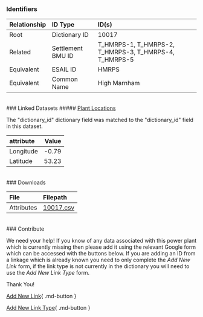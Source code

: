 ### Identifiers

| Relationship   | ID Type           | ID(s)                                                 |
|:---------------|:------------------|:------------------------------------------------------|
| Root           | Dictionary ID     | 10017                                                 |
| Related        | Settlement BMU ID | T_HMRPS-1, T_HMRPS-2, T_HMRPS-3, T_HMRPS-4, T_HMRPS-5 |
| Equivalent     | ESAIL ID          | HMRPS                                                 |
| Equivalent     | Common Name       | High Marnham                                          |

<br>
### Linked Datasets
##### <a href="https://osuked.github.io/Power-Station-Dictionary/datasets/plant-locations">Plant Locations</a>



The "dictionary_id" dictionary field was matched to the "dictionary_id" field in this dataset.

| attribute   |   Value |
|:------------|--------:|
| Longitude   |   -0.79 |
| Latitude    |   53.23 |


<br>
### Downloads


| File       | Filepath                                                                              |
|:-----------|:--------------------------------------------------------------------------------------|
| Attributes | [10017.csv](https://osuked.github.io/Power-Station-Dictionary/object_attrs/10017.csv) |


<br>
### Contribute

We need your help! If you know of any data associated with this power plant which is currently missing then please add it using the relevant Google form which can be accessed with the buttons below.  If you are adding an ID from a linkage which is already known you need to only complete the *Add New Link* form, if the link type is not currently in the dictionary you will need to use the *Add New Link Type* form.

Thank You!

[Add New Link](https://docs.google.com/forms/d/e/1FAIpQLSc5jRsQ7NgiLLXbwo9PUdwTQyuqbRwThltG56-o6NVSe7E_nw/viewform?usp=pp_url&entry.251912331=10017){ .md-button }

[Add New Link Type](https://docs.google.com/forms/d/e/1FAIpQLSdQfLmfOR0Vw4Z7gDQAIhBbqIifd1RuSFPKmDQpROhOqjo7ew/viewform?usp=pp_url&entry.2141539628=10017){ .md-button }